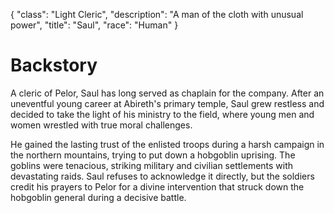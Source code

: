 {
    "class": "Light Cleric",
    "description": "A man of the cloth with unusual power",
    "title": "Saul",
    "race": "Human"
}

# Backstory

A cleric of Pelor, Saul has long served as chaplain for the company. After an uneventful young career at Abireth's primary temple, Saul grew restless and decided to take the light of his ministry to the field, where young men and women wrestled with true moral challenges.

He gained the lasting trust of the enlisted troops during a harsh campaign in the northern mountains, trying to put down a hobgoblin uprising. The goblins were tenacious, striking military and civilian settlements with devastating raids. Saul refuses to acknowledge it directly, but the soldiers credit his prayers to Pelor for a divine intervention that struck down the hobgoblin general during a decisive battle.